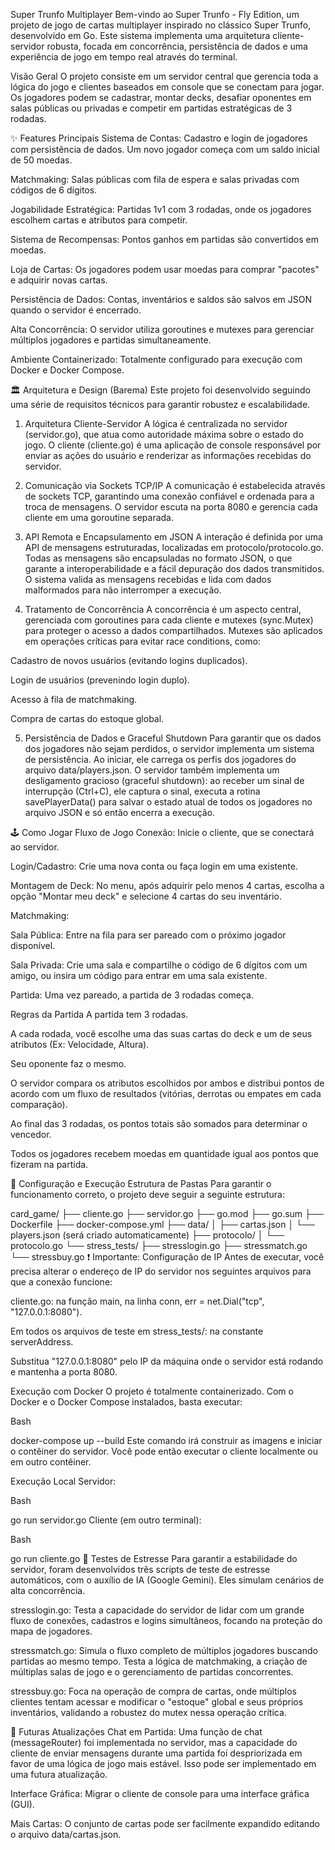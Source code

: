 Super Trunfo Multiplayer
Bem-vindo ao Super Trunfo - Fly Edition, um projeto de jogo de cartas multiplayer inspirado no clássico Super Trunfo, desenvolvido em Go. Este sistema implementa uma arquitetura cliente-servidor robusta, focada em concorrência, persistência de dados e uma experiência de jogo em tempo real através do terminal.

Visão Geral
O projeto consiste em um servidor central que gerencia toda a lógica do jogo e clientes baseados em console que se conectam para jogar. Os jogadores podem se cadastrar, montar decks, desafiar oponentes em salas públicas ou privadas e competir em partidas estratégicas de 3 rodadas.

✨ Features Principais
Sistema de Contas: Cadastro e login de jogadores com persistência de dados. Um novo jogador começa com um saldo inicial de 50 moedas.

Matchmaking: Salas públicas com fila de espera e salas privadas com códigos de 6 dígitos.

Jogabilidade Estratégica: Partidas 1v1 com 3 rodadas, onde os jogadores escolhem cartas e atributos para competir.

Sistema de Recompensas: Pontos ganhos em partidas são convertidos em moedas.

Loja de Cartas: Os jogadores podem usar moedas para comprar "pacotes" e adquirir novas cartas.

Persistência de Dados: Contas, inventários e saldos são salvos em JSON quando o servidor é encerrado.

Alta Concorrência: O servidor utiliza goroutines e mutexes para gerenciar múltiplos jogadores e partidas simultaneamente.

Ambiente Containerizado: Totalmente configurado para execução com Docker e Docker Compose.

🏛️ Arquitetura e Design (Barema)
Este projeto foi desenvolvido seguindo uma série de requisitos técnicos para garantir robustez e escalabilidade.

1. Arquitetura Cliente-Servidor
A lógica é centralizada no servidor (servidor.go), que atua como autoridade máxima sobre o estado do jogo. O cliente (cliente.go) é uma aplicação de console responsável por enviar as ações do usuário e renderizar as informações recebidas do servidor.

2. Comunicação via Sockets TCP/IP
A comunicação é estabelecida através de sockets TCP, garantindo uma conexão confiável e ordenada para a troca de mensagens. O servidor escuta na porta 8080 e gerencia cada cliente em uma goroutine separada.

3. API Remota e Encapsulamento em JSON
A interação é definida por uma API de mensagens estruturadas, localizadas em protocolo/protocolo.go. Todas as mensagens são encapsuladas no formato JSON, o que garante a interoperabilidade e a fácil depuração dos dados transmitidos. O sistema valida as mensagens recebidas e lida com dados malformados para não interromper a execução.

4. Tratamento de Concorrência
A concorrência é um aspecto central, gerenciada com goroutines para cada cliente e mutexes (sync.Mutex) para proteger o acesso a dados compartilhados. Mutexes são aplicados em operações críticas para evitar race conditions, como:

Cadastro de novos usuários (evitando logins duplicados).

Login de usuários (prevenindo login duplo).

Acesso à fila de matchmaking.

Compra de cartas do estoque global.

5. Persistência de Dados e Graceful Shutdown
Para garantir que os dados dos jogadores não sejam perdidos, o servidor implementa um sistema de persistência. Ao iniciar, ele carrega os perfis dos jogadores do arquivo data/players.json.
O servidor também implementa um desligamento gracioso (graceful shutdown): ao receber um sinal de interrupção (Ctrl+C), ele captura o sinal, executa a rotina savePlayerData() para salvar o estado atual de todos os jogadores no arquivo JSON e só então encerra a execução.

🕹️ Como Jogar
Fluxo de Jogo
Conexão: Inicie o cliente, que se conectará ao servidor.

Login/Cadastro: Crie uma nova conta ou faça login em uma existente.

Montagem de Deck: No menu, após adquirir pelo menos 4 cartas, escolha a opção "Montar meu deck" e selecione 4 cartas do seu inventário.

Matchmaking:

Sala Pública: Entre na fila para ser pareado com o próximo jogador disponível.

Sala Privada: Crie uma sala e compartilhe o código de 6 dígitos com um amigo, ou insira um código para entrar em uma sala existente.

Partida: Uma vez pareado, a partida de 3 rodadas começa.

Regras da Partida
A partida tem 3 rodadas.

A cada rodada, você escolhe uma das suas cartas do deck e um de seus atributos (Ex: Velocidade, Altura).

Seu oponente faz o mesmo.

O servidor compara os atributos escolhidos por ambos e distribui pontos de acordo com um fluxo de resultados (vitórias, derrotas ou empates em cada comparação).

Ao final das 3 rodadas, os pontos totais são somados para determinar o vencedor.

Todos os jogadores recebem moedas em quantidade igual aos pontos que fizeram na partida.

🔧 Configuração e Execução
Estrutura de Pastas
Para garantir o funcionamento correto, o projeto deve seguir a seguinte estrutura:

card_game/
├── cliente.go
├── servidor.go
├── go.mod
├── go.sum
├── Dockerfile
├── docker-compose.yml
├── data/
│   ├── cartas.json
│   └── players.json (será criado automaticamente)
├── protocolo/
│   └── protocolo.go
└── stress_tests/
    ├── stresslogin.go
    ├── stressmatch.go
    └── stressbuy.go
❗ Importante: Configuração de IP
Antes de executar, você precisa alterar o endereço de IP do servidor nos seguintes arquivos para que a conexão funcione:

cliente.go: na função main, na linha conn, err = net.Dial("tcp", "127.0.0.1:8080").

Em todos os arquivos de teste em stress_tests/: na constante serverAddress.

Substitua "127.0.0.1:8080" pelo IP da máquina onde o servidor está rodando e mantenha a porta 8080.

Execução com Docker
O projeto é totalmente containerizado. Com o Docker e o Docker Compose instalados, basta executar:

Bash

docker-compose up --build
Este comando irá construir as imagens e iniciar o contêiner do servidor. Você pode então executar o cliente localmente ou em outro contêiner.

Execução Local
Servidor:

Bash

go run servidor.go
Cliente (em outro terminal):

Bash

go run cliente.go
🧪 Testes de Estresse
Para garantir a estabilidade do servidor, foram desenvolvidos três scripts de teste de estresse automáticos, com o auxílio de IA (Google Gemini). Eles simulam cenários de alta concorrência.

stresslogin.go: Testa a capacidade do servidor de lidar com um grande fluxo de conexões, cadastros e logins simultâneos, focando na proteção do mapa de jogadores.

stressmatch.go: Simula o fluxo completo de múltiplos jogadores buscando partidas ao mesmo tempo. Testa a lógica de matchmaking, a criação de múltiplas salas de jogo e o gerenciamento de partidas concorrentes.

stressbuy.go: Foca na operação de compra de cartas, onde múltiplos clientes tentam acessar e modificar o "estoque" global e seus próprios inventários, validando a robustez do mutex nessa operação crítica.

🚀 Futuras Atualizações
Chat em Partida: Uma função de chat (messageRouter) foi implementada no servidor, mas a capacidade do cliente de enviar mensagens durante uma partida foi despriorizada em favor de uma lógica de jogo mais estável. Isso pode ser implementado em uma futura atualização.

Interface Gráfica: Migrar o cliente de console para uma interface gráfica (GUI).

Mais Cartas: O conjunto de cartas pode ser facilmente expandido editando o arquivo data/cartas.json.
